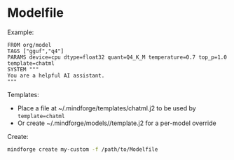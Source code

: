# Modelfile

Example:
```
FROM org/model
TAGS ["gguf","q4"]
PARAMS device=cpu dtype=float32 quant=Q4_K_M temperature=0.7 top_p=1.0 template=chatml
SYSTEM """
You are a helpful AI assistant.
"""
```

Templates:
- Place a file at ~/.mindforge/templates/chatml.j2 to be used by `template=chatml`
- Or create ~/.mindforge/models/<model>/template.j2 for a per-model override

Create:
```bash
mindforge create my-custom -f /path/to/Modelfile
```
